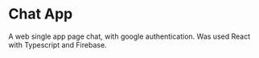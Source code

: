 # Chat App

A web single app page chat, with google authentication. Was used React with Typescript and Firebase.